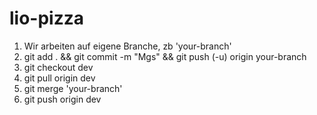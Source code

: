 # lio-pizza

1. Wir arbeiten auf eigene Branche, zb 'your-branch'
2. git add . && git commit -m "Mgs" && git push (-u) origin your-branch
3. git checkout dev
4. git pull origin dev
5. git merge 'your-branch'
6. git push origin dev
